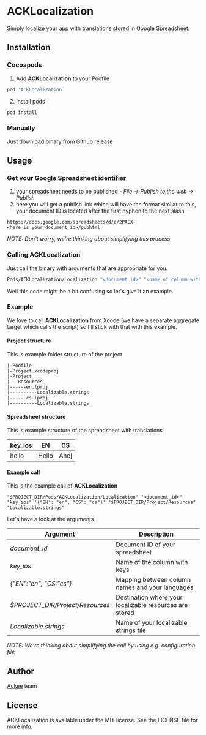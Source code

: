 # ACKLocalization

Simply localize your app with translations stored in Google Spreadsheet.

## Installation

### Cocoapods

1. Add **ACKLocalization** to your Podfile

```ruby
pod 'ACKLocalization`
```

2. Install pods
```bash
pod install
```

### Manually

Just download binary from Github release

## Usage

### Get your Google Spreadsheet identifier

1. your spreadsheet needs to be published - _File -> Publish to the web -> Publish_
2. here you will get a publish link which will have the format similar to this, your document ID is located after the first hyphen to the next slash
```
https://docs.google.com/spreadsheets/d/e/2PACX-<here_is_your_document_id>/pubhtml
```

_NOTE: Don't worry, we're thinking about simplifying this process_

### Calling ACKLocalization

Just call the binary with arguments that are appropriate for you.

```bash
Pods/ACKLocalization/Localization "<document_id>" "<name_of_column_with_key>" '<column_name_to_language_code_map>' "<destination_where_your_app_stores_localized_data>" "<name_of_localizable_file>" 
```

Well this code might be a bit confusing so let's give it an example.

### Example

We love to call **ACKLocalization** from Xcode (we have a separate aggregate target which calls the script) so I'll stick with that with this example.

#### Project structure

This is example folder structure of the project
```
|-Podfile
|-Project.xcodeproj
|-Project
|---Resources
|------en.lproj
|----------Localizable.strings
|------cs.lproj
|----------Localizable.strings
```

#### Spreadsheet structure

This is example structure of the spreadsheet with translations

| key_ios | EN    | CS   |
|---------|-------|------|
| hello   | Hello | Ahoj |

#### Example call

This is the example call of **ACKLocalization**
```
"$PROJECT_DIR/Pods/ACKLocalization/Localization" "<document_id>" "key_ios" '{"EN": "en", "CS": "cs"}' "$PROJECT_DIR/Project/Resources" "Localizable.strings" 
```

Let's have a look at the arguments

| Argument                         | Description                                             |
|----------------------------------|---------------------------------------------------------|
| _document_id_                    | Document ID of your spreadsheet                         |
| _key_ios_                        | Name of the column with keys                            |
| _{"EN":"en", "CS:"cs"}_          | Mapping between column names and your languages         |
| _$PROJECT_DIR/Project/Resources_ | Destination where your localizable resources are stored |
| _Localizable.strings_            | Name of your localizable strings file                   |

_NOTE: We're thinking about simplifying the call by using e.g. configuration file_

## Author

[Ackee](https://ackee.cz) team

## License

ACKLocalization is available under the MIT license. See the LICENSE file for more info.
